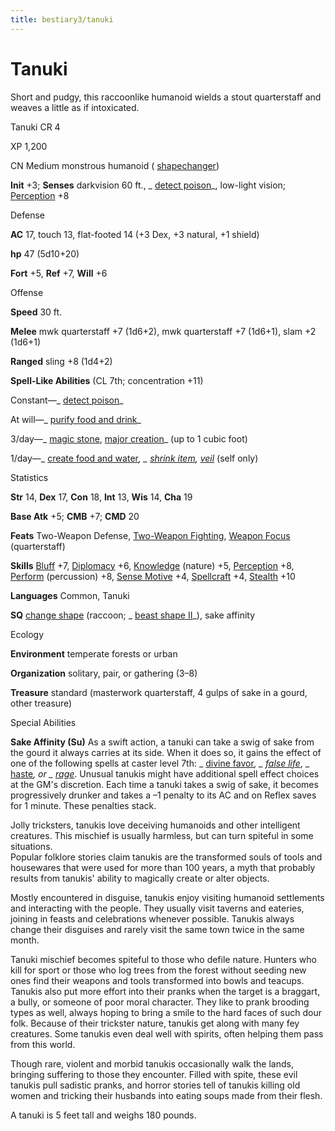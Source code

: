 ```yaml
---
title: bestiary3/tanuki
---
```

# Tanuki

Short and pudgy, this raccoonlike humanoid wields a stout quarterstaff and weaves a little as if intoxicated.

Tanuki CR 4

XP 1,200

CN Medium monstrous humanoid ( [shapechanger](monster_dir/creatureTypes#_shapechanger-subtype))

**Init** +3; **Senses** darkvision 60 ft., _ [detect poison](spells/detectPoison#_detect-poison)_, low-light vision; [Perception](skill_dir/perception#_perception) +8

Defense

**AC** 17, touch 13, flat-footed 14 (+3 Dex, +3 natural, +1 shield)

**hp** 47 (5d10+20)

**Fort** +5, **Ref** +7, **Will** +6

Offense

**Speed** 30 ft.

**Melee** mwk quarterstaff +7 (1d6+2), mwk quarterstaff +7 (1d6+1), slam +2 (1d6+1)

**Ranged** sling +8 (1d4+2)

**Spell-Like Abilities** (CL 7th; concentration +11)

Constant—_ [detect poison](spells/detectPoison#_detect-poison)_

At will—_ [purify food and drink](spell_dir/purifyFoodAndDrink#_purify-food-and-drink)_

3/day—_ [magic stone](spell_dir/magicStone#_magic-stone), [major creation](spells/majorCreation#_major-creation)_ (up to 1 cubic foot)

1/day—_ [create food and water](spell_dir/createFoodAndWater#_create-food-and-water)_, _ [shrink item](spells/shrinkItem#_shrink-item), [veil](spell_dir/veil#_veil)_ (self only)

Statistics

**Str** 14, **Dex** 17, **Con** 18, **Int** 13, **Wis** 14, **Cha** 19

**Base Atk** +5; **CMB** +7; **CMD** 20

**Feats** Two-Weapon Defense, [Two-Weapon Fighting](feats#_two-weapon-fighting), [Weapon Focus](feats#_weapon-focus) (quarterstaff)

**Skills** [Bluff](skills/bluff#_bluff) +7, [Diplomacy](skill_dir/diplomacy#_diplomacy) +6, [Knowledge](skills/knowledge#_knowledge) (nature) +5, [Perception](skill_dir/perception#_perception) +8, [Perform](skills/perform#_perform) (percussion) +8, [Sense Motive](skill_dir/senseMotive#_sense-motive) +4, [Spellcraft](skills/spellcraft#_spellcraft) +4, [Stealth](skill_dir/stealth#_stealth) +10

**Languages** Common, Tanuki

**SQ** [change shape](monsters/universalMonsterRules#_change-shape) (raccoon; _ [beast shape II](spell_dir/beastShape#_beast-shape-ii)_), sake affinity

Ecology

**Environment** temperate forests or urban

**Organization** solitary, pair, or gathering (3–8)

**Treasure** standard (masterwork quarterstaff, 4 gulps of sake in a gourd, other treasure)

Special Abilities

**Sake Affinity (Su)** As a swift action, a tanuki can take a swig of sake from the gourd it always carries at its side. When it does so, it gains the effect of one of the following spells at caster level 7th: _ [divine favor](spells/divineFavor#_divine-favor)_, _ [false life](spell_dir/falseLife#_false-life)_, _ [haste](spells/haste#_haste)_, or _ [rage](spell_dir/rage#_rage)_. Unusual tanukis might have additional spell effect choices at the GM's discretion. Each time a tanuki takes a swig of sake, it becomes progressively drunker and takes a –1 penalty to its AC and on Reflex saves for 1 minute. These penalties stack.

Jolly tricksters, tanukis love deceiving humanoids and other intelligent creatures. This mischief is usually harmless, but can turn spiteful in some situations.   
Popular folklore stories claim tanukis are the transformed souls of tools and housewares that were used for more than 100 years, a myth that probably results from tanukis' ability to magically create or alter objects.

Mostly encountered in disguise, tanukis enjoy visiting humanoid settlements and interacting with the people. They usually visit taverns and eateries, joining in feasts and celebrations whenever possible. Tanukis always change their disguises and rarely visit the same town twice in the same month.

Tanuki mischief becomes spiteful to those who defile nature. Hunters who kill for sport or those who log trees from the forest without seeding new ones find their weapons and tools transformed into bowls and teacups. Tanukis also put more effort into their pranks when the target is a braggart, a bully, or someone of poor moral character. They like to prank brooding types as well, always hoping to bring a smile to the hard faces of such dour folk. Because of their trickster nature, tanukis get along with many fey creatures. Some tanukis even deal well with spirits, often helping them pass from this world.

Though rare, violent and morbid tanukis occasionally walk the lands, bringing suffering to those they encounter. Filled with spite, these evil tanukis pull sadistic pranks, and horror stories tell of tanukis killing old women and tricking their husbands into eating soups made from their flesh.

A tanuki is 5 feet tall and weighs 180 pounds.

